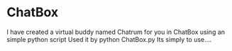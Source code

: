 # ChatBox
I have created a virtual buddy named Chatrum for you in ChatBox using an simple python script
Used it by
python ChatBox.py
Its simply to use....
